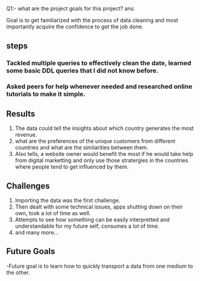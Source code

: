 #
Q1:- what are the project goals for this project?
ans:

 Goal is to get familiarized with the process of data cleaning and most importantly acquire the confidence
to get the job done.

## steps
### Tackled multiple queries to effectively clean the date, learned some basic DDL queries that I did not know before.
### Asked peers for help whenever needed and researched online tutorials to make it simple.

## Results
1) The data could tell the insights about which country generates the most revenue.
2) what are the preferences of the unique customers from different countries and what are the similarities between them.
3) Also tells, a website owner would benefit the most if he would take help from digital marketting and only use those stratergies in the countries where people tend to get influenced by them.


## Challenges 
1) Importing the data was the first challenge.
2) Then dealt with some technical issues, apps shutting down on their own, took a lot of time as well.
3) Attempts to see how something can be easily interpretted and understandable for my future self, consumes a lot of time.
4) and many more...

## Future Goals
-Future goal is to learn how to quickly transport a data from one medium to the other.


